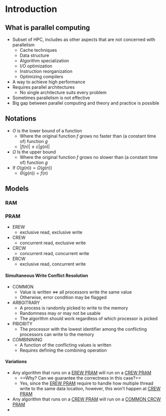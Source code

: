 # Introduction



## What is parallel computing

- Subset of HPC, includes as other aspects that are not concerned with parallelism
  - Cache techniques
  - Data structure
  - Algorithm specialization
  - I/O optimization
  - Instruction reorganization 
  - Optimizing compilers
- A way to achieve high performance
- Requires parallel architectures
  - No single architecture suits every problem
- Sometimes parallelism is not effective
- Big gap between parallel computing and theory and practice is possible





## Notations

- $O$ is the lower bound of a function
  - Where the original function $f$ grows no faster than (a constant time of) function $g$
  - $|f(n)| \leq c|g(n)|$
- $\Omega$ Is the upper bound
  - Where the original function $f$ grows no slower than (a constant time of) function $g$
- If $O(g(n)) = \Omega(g(n))$ 
  - $\Theta(g(n)) = f(n)$



## Models

### RAM



### PRAM

- EREW
  - exclusive read, exclusive write
- CREW
  - concurrent read, exclusive write
- CRCW
  - concurrent read, concurrent write
- ERCW
  - exclusive read, concurrent write



#### Simultaneous Write Conflict Resolution

- COMMON
  - Value is written $\iff$ all processors write the same value
  - Otherwise, error condition may be flagged
- ARBGITRARY
  - A process is randomly picked to write to the memory
  - Randomness may or may not be usable
  - The algorithm should work regardless of which processor is picked
- PRIORITY
  - The processor with the lowest identifier among the conflicting processors can write to the memory
- COMBININING
  - A function of the conflicting values is written
  - Requires defining the combining operation



#### Variations

- Any algorithm that runs on a <u>EREW PRAM</u> will run on a <u>CREW PRAM</u>
  - ==Why? Can we guarantee the correctness in this case?==
  - Yes, since the <u>EREW PRAM</u> require to handle how multiple thread write to the same data location, however, this won’t happen at <u>CREW PRAM</u>
- Any algorithm that runs on a <u>CREW PRAM</u> will run on a <u>COMMON CRCW PRAM</u>
- 

